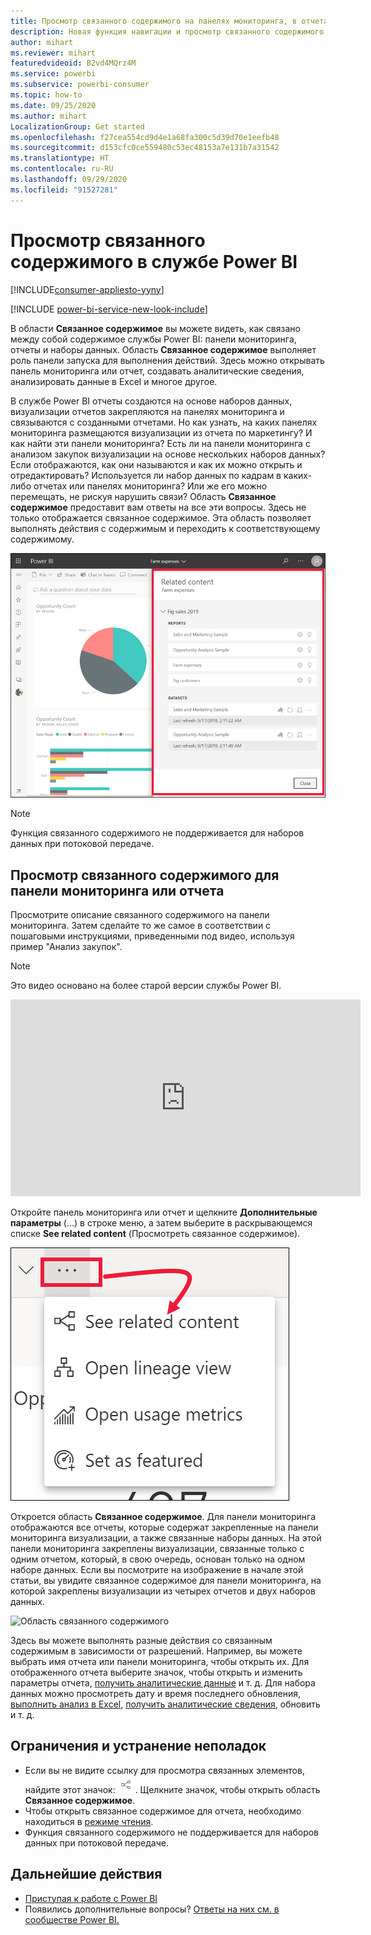 ```yaml
---
title: Просмотр связанного содержимого на панелях мониторинга, в отчетах и наборах данных
description: Новая функция навигации и просмотр связанного содержимого на панелях мониторинга, в отчетах и наборах данных
author: mihart
ms.reviewer: mihart
featuredvideoid: B2vd4MQrz4M
ms.service: powerbi
ms.subservice: powerbi-consumer
ms.topic: how-to
ms.date: 09/25/2020
ms.author: mihart
LocalizationGroup: Get started
ms.openlocfilehash: f27cea554cd9d4e1a68fa300c5d39d70e1eefb48
ms.sourcegitcommit: d153cfc0ce559480c53ec48153a7e131b7a31542
ms.translationtype: HT
ms.contentlocale: ru-RU
ms.lasthandoff: 09/29/2020
ms.locfileid: "91527281"
---
```

# <a name="see-related-content-in-the-power-bi-service"></a>Просмотр связанного содержимого в службе Power BI

[!INCLUDE[consumer-appliesto-yyny](../includes/consumer-appliesto-yyny.md)]

[!INCLUDE [power-bi-service-new-look-include](../includes/power-bi-service-new-look-include.md)]

В области **Связанное содержимое** вы можете видеть, как связано между собой содержимое службы Power BI: панели мониторинга, отчеты и наборы данных. Область **Связанное содержимое** выполняет роль панели запуска для выполнения действий. Здесь можно открывать панель мониторинга или отчет, создавать аналитические сведения, анализировать данные в Excel и многое другое.  

В службе Power BI отчеты создаются на основе наборов данных, визуализации отчетов закрепляются на панелях мониторинга и связываются с созданными отчетами. Но как узнать, на каких панелях мониторинга размещаются визуализации из отчета по маркетингу? И как найти эти панели мониторинга? Есть ли на панели мониторинга с анализом закупок визуализации на основе нескольких наборов данных? Если отображаются, как они называются и как их можно открыть и отредактировать? Используется ли набор данных по кадрам в каких-либо отчетах или панелях мониторинга? Или же его можно перемещать, не рискуя нарушить связи? Область **Связанное содержимое** предоставит вам ответы на все эти вопросы.  Здесь не только отображается связанное содержимое. Эта область позволяет выполнять действия с содержимым и переходить к соответствующему содержимому.

![связанное содержимое](./media/end-user-related/power-bi-see-related-pane.png)

> [!NOTE]
> Функция связанного содержимого не поддерживается для наборов данных при потоковой передаче.
> 
> 

## <a name="see-related-content-for-a-dashboard-or-report"></a>Просмотр связанного содержимого для панели мониторинга или отчета
Просмотрите описание связанного содержимого на панели мониторинга. Затем сделайте то же самое в соответствии с пошаговыми инструкциями, приведенными под видео, используя пример "Анализ закупок".

> [!NOTE]
> Это видео основано на более старой версии службы Power BI. 

<iframe width="560" height="315" src="https://www.youtube.com/embed/B2vd4MQrz4M#t=3m05s" frameborder="0" allowfullscreen></iframe>

Откройте панель мониторинга или отчет и щелкните **Дополнительные параметры** (…) в строке меню, а затем выберите в раскрывающемся списке **See related content** (Просмотреть связанное содержимое).

![Раскрывающийся список с многоточием](./media/end-user-related/power-bi-see-related.png)

Откроется область **Связанное содержимое**. Для панели мониторинга отображаются все отчеты, которые содержат закрепленные на панели мониторинга визуализации, а также связанные наборы данных. На этой панели мониторинга закреплены визуализации, связанные только с одним отчетом, который, в свою очередь, основан только на одном наборе данных. Если вы посмотрите на изображение в начале этой статьи, вы увидите связанное содержимое для панели мониторинга, на которой закреплены визуализации из четырех отчетов и двух наборов данных.

![Область связанного содержимого](./media/end-user-related/power-bi-view-related-dashboard.png)

Здесь вы можете выполнять разные действия со связанным содержимым в зависимости от разрешений.  Например, вы можете выбрать имя отчета или панели мониторинга, чтобы открыть их.  Для отображенного отчета выберите значок, чтобы открыть и изменить параметры отчета, [получить аналитические данные](end-user-insights.md) и т. д. Для набора данных можно просмотреть дату и время последнего обновления, [выполнить анализ в Excel](../collaborate-share/service-analyze-in-excel.md), [получить аналитические сведения](end-user-insights.md), обновить и т. д.  



<!-- ## See related content for a dataset
You'll need at least *view* permissions to a dataset to open the **Related content** pane. In this example, we're using the [Procurement Analysis sample](../create-reports/sample-procurement.md).

From the nav pane, locate the **Workspaces** heading and select a workspace from the list. If you have content in a workspace, it will display in the canvas to the right. 

![workspaces in nav pane](./media/end-user-related/power-bi-workspace.png)


In a workspace, select the **Datasets** tab and locate the **See related** icon ![See related icon](./media/end-user-related/power-bi-view-related-icon-new.png).

![Datasets tab](./media/end-user-related/power-bi-related-dataset.png)

Select the icon to open the **Related content** pane.

![Related content pane opens on top of Power BI content view](media/end-user-related/power-bi-dataset.png)

From here, you can take direct action on the related content. For example, select a dashboard or report name to open it.  For any dashboard in the list, select an icon to [share the dashboard with others](../collaborate-share/service-share-dashboards.md) or to open the **Settings** window for the dashboard. For a report, select an icon to [analyze in Excel](../collaborate-share/service-analyze-in-excel.md), [rename](../create-reports/service-rename.md), or [get insights](end-user-insights.md).  -->

## <a name="limitations-and-troubleshooting"></a>Ограничения и устранение неполадок
* Если вы не видите ссылку для просмотра связанных элементов, найдите этот значок: ![значок просмотра связанных элементов](./media/end-user-related/power-bi-view-related-icon-new.png). Щелкните значок, чтобы открыть область **Связанное содержимое**.
* Чтобы открыть связанное содержимое для отчета, необходимо находиться в [режиме чтения](end-user-reading-view.md).
* Функция связанного содержимого не поддерживается для наборов данных при потоковой передаче.

## <a name="next-steps"></a>Дальнейшие действия
* [Приступая к работе с Power BI](../fundamentals/service-get-started.md)
* Появились дополнительные вопросы? [Ответы на них см. в сообществе Power BI.](https://community.powerbi.com/)
